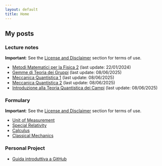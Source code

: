 ```yaml
---
layout: default
title: Home
---
```


## My posts

### Lecture notes

**Important**: See the [License and Disclaimer](/assets/license/license.md) section for terms of use.

* [Metodi Matematici per la Fisica 2](/assets/pdf/lecture_notes/MMF2.pdf) (last update: 22/01/2024) <br>
* [Gemme di Teoria dei Gruppi](/assets/pdf/lecture_notes/GG.pdf) (last update: 08/06/2025) <br>
* [Meccanica Quantistica 1](/assets/pdf/lecture_notes/MQ1.pdf) (last update: 08/06/2025) <br>
* [Meccanica Quantistica 2](/assets/pdf/lecture_notes/MQ2.pdf) (last update: 08/06/2025) <br>
* [Introduzione alla Teoria Quantistica dei Campi](/assets/pdf/lecture_notes/IQFT.pdf) (last update: 08/06/2025) <br>

### Formulary

**Important**: See the [License and Disclaimer](/assets/license/license.md) section for terms of use.

* [Unit of Measurement](/assets/pdf/formulary/udm.pfd) <br>
* [Special Relativity](/assets/pdf/formulary/RS.pfd) <br>
* [Calculus](/assets/pdf/formulary/Analisi.pfd) <br>
* [Classical Mechanics](/assets/pdf/formulary/MC.pfd) <br>

### Personal Project
* [Guida introduttiva a GitHub](https://github.com/gCembalo/Guida-GitHub.git) <br>
